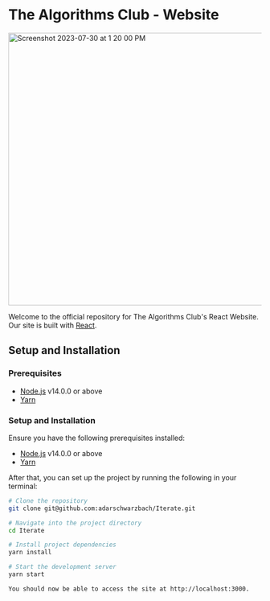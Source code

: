 # The Algorithms Club - Website
<img width="542" alt="Screenshot 2023-07-30 at 1 20 00 PM" src="https://github.com/adarschwarzbach/Iterate/assets/96645075/4d420cd9-262b-48fd-af1f-60dd00d32981">


Welcome to the official repository for The Algorithms Club's React Website. Our site is built with [React](https://reactjs.org/). 

## Setup and Installation

### Prerequisites

- [Node.js](https://nodejs.org/) v14.0.0 or above
- [Yarn](https://yarnpkg.com/) 

### Setup and Installation

Ensure you have the following prerequisites installed:

- [Node.js](https://nodejs.org/) v14.0.0 or above
- [Yarn](https://yarnpkg.com/) 

After that, you can set up the project by running the following in your terminal:

```bash
# Clone the repository
git clone git@github.com:adarschwarzbach/Iterate.git

# Navigate into the project directory
cd Iterate

# Install project dependencies
yarn install

# Start the development server
yarn start

You should now be able to access the site at http://localhost:3000.
